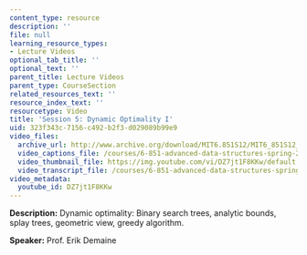 ```yaml
---
content_type: resource
description: ''
file: null
learning_resource_types:
- Lecture Videos
optional_tab_title: ''
optional_text: ''
parent_title: Lecture Videos
parent_type: CourseSection
related_resources_text: ''
resource_index_text: ''
resourcetype: Video
title: 'Session 5: Dynamic Optimality I'
uid: 323f343c-7156-c492-b2f3-d029089b99e9
video_files:
  archive_url: http://www.archive.org/download/MIT6.851S12/MIT6_851S12_lec05_300k.mp4
  video_captions_file: /courses/6-851-advanced-data-structures-spring-2012/9de50c69058353cc8801a1a3dde3e856_DZ7jt1F8KKw.vtt
  video_thumbnail_file: https://img.youtube.com/vi/DZ7jt1F8KKw/default.jpg
  video_transcript_file: /courses/6-851-advanced-data-structures-spring-2012/f56af640ec5ecb2905f73509e566c85b_DZ7jt1F8KKw.pdf
video_metadata:
  youtube_id: DZ7jt1F8KKw
---
```


**Description:** Dynamic optimality: Binary search trees, analytic bounds, splay trees, geometric view, greedy algorithm.

**Speaker:** Prof. Erik Demaine